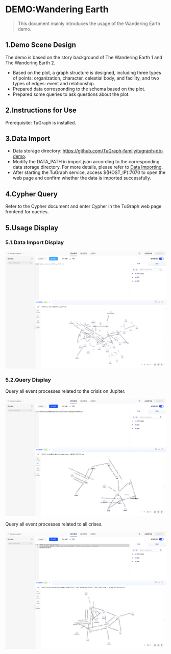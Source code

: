 # DEMO:Wandering Earth

> This document mainly introduces the usage of the Wandering Earth demo.

## 1.Demo Scene Design

The demo is based on the story background of The Wandering Earth 1 and The Wandering Earth 2.

- Based on the plot, a graph structure is designed, including three types of points: organization, character, celestial body, and facility, and two types of edges: event and relationship.
- Prepared data corresponding to the schema based on the plot.
- Prepared some queries to ask questions about the plot.

## 2.Instructions for Use

Prerequisite: TuGraph is installed.

## 3.Data Import

- Data storage directory: https://github.com/TuGraph-family/tugraph-db-demo.
- Modify the DATA_PATH in import.json according to the corresponding data storage directory. For more details, please refer to [Data Importing](../../6.utility-tools/1.data-import.md).
- After starting the TuGraph service, access ${HOST_IP}:7070 to open the web page and confirm whether the data is imported successfully.

## 4.Cypher Query

Refer to the Cypher document and enter Cypher in the TuGraph web page frontend for queries.

## 5.Usage Display

### 5.1.Data Import Display

![数据导入展示](../../../../images/wandering-earth-1.png)

### 5.2.Query Display
Query all event processes related to the crisis on Jupiter.

![数据导入展示](../../../../images/wandering-earth-2.png)

Query all event processes related to all crises.

![数据导入展示](../../../../images/wandering-earth-3.png)
